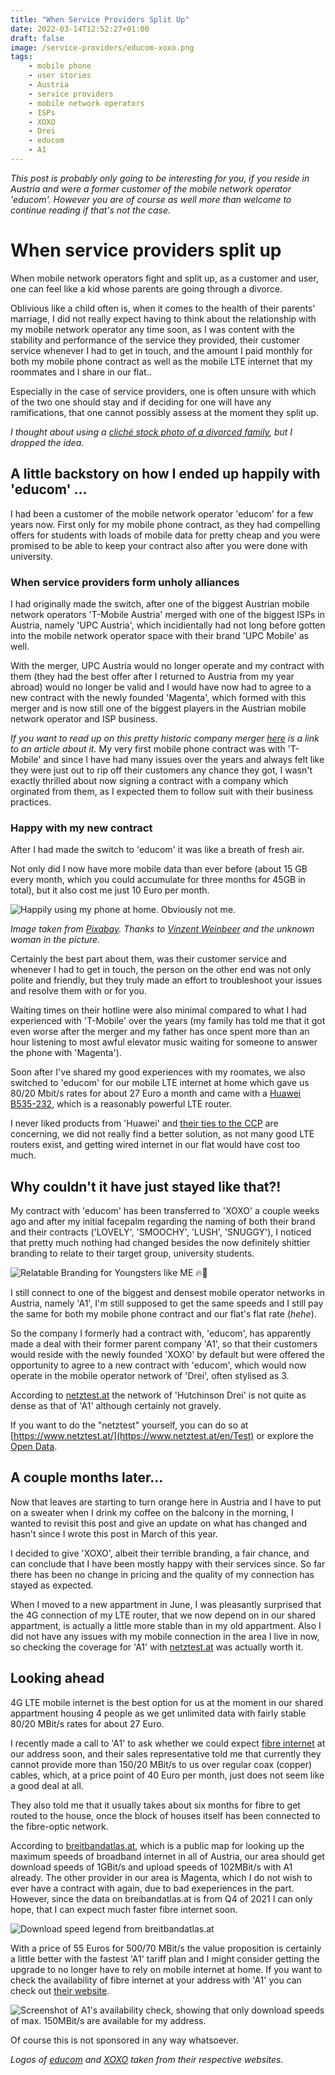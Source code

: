 ```yaml
---
title: "When Service Providers Split Up"
date: 2022-03-14T12:52:27+01:00
draft: false
image: /service-providers/educom-xoxo.png
tags:
    - mobile phone
    - user stories
    - Austria
    - service providers
    - mobile network operators
    - ISPs
    - XOXO
    - Drei
    - educom
    - A1
---
```


*This post is probably only going to be interesting for you, if you reside in Austria and were a former customer of the mobile network operator 'educom'. However you are of course as well more than welcome to continue reading if that's not the case.*

# When service providers split up

When mobile network operators fight and split up, as a customer and user, one can feel like a kid whose parents are going through a divorce.

Oblivious like a child often is, when it comes to the health of their parents' marriage, I did not really expect having to think about the relationship with my mobile network operator any time soon, as I was content with the stability and performance of the service they provided, their customer service whenever I had to get in touch, and the amount I paid monthly for both my mobile phone contract as well as the mobile LTE internet that my roommates and I share in our flat..

Especially in the case of service providers, one is often unsure with which of the two one should stay and if deciding for one will have any ramifications, that one cannot possibly assess at the moment they split up.

*I thought about using a [cliché stock photo of a divorced family](https://pixabay.com/de/illustrations/familie-scheidung-trennung-ehe-3090056/), but I dropped the idea.*


## A little backstory on how I ended up happily with 'educom' ...

I had been a customer of the mobile network operator 'educom' for a few years now. First only for my mobile phone contract, as they had compelling offers for students with loads of mobile data for pretty cheap and you were promised to be able to keep your contract also after you were done with university.


### When service providers form unholy alliances

I had originally made the switch, after one of the biggest Austrian mobile network operators 'T-Mobile Austria' merged with one of the biggest ISPs in Austria, namely 'UPC Austria', which incidientally had not long before gotten into the mobile network operator space with their brand 'UPC Mobile' as well.

With the merger, UPC Austria would no longer operate and my contract with them (they had the best offer after I returned to Austria from my year abroad) would no longer be valid and I would have now had to agree to a new contract with the newly founded 'Magenta', which formed with this merger and is now still one of the biggest players in the Austrian mobile network operator and ISP business.

*If you want to read up on this pretty historic company merger [here](https://www.techniknews.net/en/news/t-mobile-and-upc-will-be-magenta-t-off-for-telering-next-year/) is a link to an article about it.*
My very first mobile phone contract was with 'T-Mobile' and since I have had many issues over the years and always felt like they were just out to rip off their customers any chance they got, I wasn't exactly thrilled about now signing a contract with a company which orginated from them, as I expected them to follow suit with their business practices.


### Happy with my new contract

After I had made the switch to 'educom' it was like a breath of fresh air.

Not only did I now have more mobile data than ever before (about 15 GB every month, which you could accumulate for three months for 45GB in total), but it also cost me just 10 Euro per month.

![Happily using my phone at home. Obviously not me.](/service-providers/phone-pixabay.jpg "Photo of woman using her phone sitting down at a table at home.")

*Image taken from [Pixabay](https://pixabay.com/images/id-5190643/). Thanks to [Vinzent Weinbeer](https://pixabay.com/de/users/vinzentweinbeer-5342962/) and the unknown woman in the picture.*

Certainly the best part about them, was their customer service and whenever I had to get in touch, the person on the other end was not only polite and friendly, but they truly made an effort to troubleshoot your issues and resolve them with or for you.

Waiting times on their hotline were also minimal compared to what I had experienced with 'T-Mobile' over the years (my family has told me that it got even worse after the merger and my father has once spent more than an hour listening to most awful elevator music waiting for someone to answer the phone with 'Magenta').

Soon after I've shared my good experiences with my roomates, we also switched to 'educom' for our mobile LTE internet at home which gave us 80/20 Mbit/s rates for about 27 Euro a month and came with a [Huawei B535-232](https://www.4gltemall.com/blog/huawei-4g-router-3-pro-b535-test/), which is a reasonably powerful LTE router.

I never liked products from 'Huawei' and [their ties to the CCP](https://www.cfr.org/backgrounder/huawei-chinas-controversial-tech-giant) are concerning, we did not really find a better solution, as not many good LTE routers exist, and getting wired internet in our flat would have cost too much.


## Why couldn't it have just stayed like that?!

My contract with 'educom' has been transferred to 'XOXO' a couple weeks ago and after my initial facepalm regarding the naming of both their brand and their contracts ('LOVELY', 'SMOOCHY', 'LUSH', 'SNUGGY'), I noticed that pretty much nothing had changed besides the now definitely shittier branding to relate to their target group, university students.

![Relatable Branding for Youngsters like ME 🔥💩](/service-providers/fellow-kids.jpg "Fellow Kids Meme with Steve Buscemi in '30 Rock'")

I still connect to one of the biggest and densest mobile operator networks in Austria, namely 'A1', I'm still supposed to get the same speeds and I still pay the same for both my mobile phone contract and our flat's flat rate (*hehe*).

So the company I formerly had a contract with, 'educom', has apparently made a deal with their former parent company 'A1', so that their customers would reside with the newly founded 'XOXO' by default but were offered the opportunity to agree to a new contract with 'educom', which would now operate in the mobile operator network of 'Drei', often stylised as 3.

According to [netztest.at](https://www.netztest.at/en/Karte) the network of 'Hutchinson Drei' is not quite as dense as that of 'A1' although certainly not gravely.

If you want to do the "netztest" yourself, you can do so at [https://www.netztest.at/](https://www.netztest.at/en/Test) or explore the [Open Data](https://www.netztest.at/en/Opentests).


## A couple months later...

Now that leaves are starting to turn orange here in Austria and I have to put on a sweater when I drink my coffee on the balcony in the morning, I wanted to revisit this post and give an update on what has changed and hasn't since I wrote this post in March of this year.

I decided to give 'XOXO', albeit their terrible branding, a fair chance, and can conclude that I have been mostly happy with their services since. So far there has been no change in pricing and the quality of my connection has stayed as expected.

When I moved to a new appartment in June, I was pleasantly surprised that the 4G connection of my LTE router, that we now depend on in our shared appartment, is actually a little more stable than in my old appartment. Also I did not have any issues with my mobile connection in the area I live in now, so checking the coverage for 'A1' with [netztest.at](https://www.netztest.at/en/Karte) was actually worth it.


## Looking ahead

4G LTE mobile internet is the best option for us at the moment in our shared appartment housing 4 people as we get unlimited data with fairly stable 80/20 MBit/s rates for about 27 Euro.

I recently made a call to 'A1' to ask whether we could expect [fibre internet](https://en.wikipedia.org/wiki/Fiber_to_the_x) at our address soon, and their sales representative told me that currently they cannot provide more than 150/20 MBit/s to us over regular coax (copper) cables, which, at a price point of 40 Euro per month, just does not seem like a good deal at all.

They also told me that it usually takes about six months for fibre to get routed to the house, once the block of houses itself has been connected to the fibre-optic network.

According to [breitbandatlas.at](https://breitbandatlas.gv.at/), which is a public map for looking up the maximum speeds of broadband internet in all of Austria, our area should get download speeds of 1GBit/s and upload speeds of 102MBit/s with A1 already. The other provider in our area is Magenta, which I do not wish to ever have a contract with again, due to bad exeperiences in the part.
However, since the data on breibandatlas.at is from Q4 of 2021 I can only hope, that I can expect much faster fibre internet soon.

![Download speed legend from breitbandatlas.at](/service-providers/breitbandatlas.png "Screenshot of the legend for download speeds from breitbandatlas.at")

With a price of 55 Euros for 500/70 MBit/s the value proposition is certainly a little better with the fastest 'A1' tariff plan and I might consider getting the upgrade to no longer have to rely on mobile internet at home. If you want to check the availability of fibre internet at your address with 'A1' you can check out [their website](https://www.a1.net/verfuegbarkeit).

![Screenshot of A1's availability check, showing that only download speeds of max. 150MBit/s are available for my address.](/service-providers/a1-verfuegbarkeit.png "Screenshot of A1's availability check, showing that only download speeds of max. 150MBit/s are available for my address.")

Of course this is not sponsored in any way whatsoever.

*Logos of [educom](https://www.educom.at/) and [XOXO](https://www.xoxo-mobile.at/) taken from their respective websites.*
